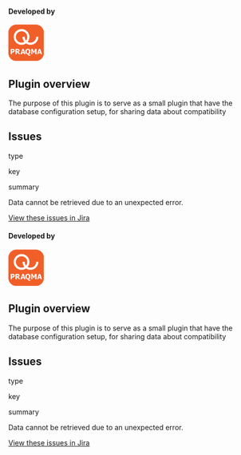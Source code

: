 
#### Developed by

![](docs/images/praqmalogo.png)

## Plugin overview

The purpose of this plugin is to serve as a small plugin that have the
database configuration setup, for sharing data about compatibility

## Issues

type

key

summary

Data cannot be retrieved due to an unexpected error.

[View these issues in
Jira](http://issues.jenkins-ci.org/secure/IssueNavigator.jspa?reset=true&jqlQuery=project%20=%20JENKINS%20AND%20status%20in%20%28Open,%20%22In%20Progress%22,%20Reopened%29%20AND%20component%20=%20%27compatibility-action-storage-plugin%27&src=confmacro)

#### Developed by

![](docs/images/praqmalogo.png)

## Plugin overview

The purpose of this plugin is to serve as a small plugin that have the
database configuration setup, for sharing data about compatibility

## Issues

type

key

summary

Data cannot be retrieved due to an unexpected error.

[View these issues in
Jira](http://issues.jenkins-ci.org/secure/IssueNavigator.jspa?reset=true&jqlQuery=project%20=%20JENKINS%20AND%20status%20in%20%28Open,%20%22In%20Progress%22,%20Reopened%29%20AND%20component%20=%20%27compatibility-action-storage-plugin%27&src=confmacro)
